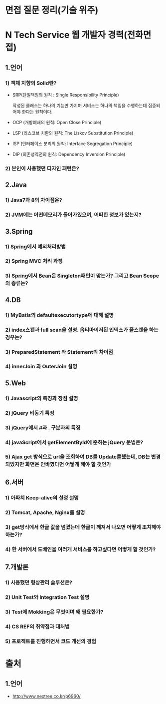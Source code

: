 면접 질문 정리(기술 위주)
======================
# N Tech Service 웹 개발자 경력(전화면접)
## 1.언어
### 1) 객체 지향의 Solid란?
* SRP(단일책임의 원칙 : Single Responsibility Principle)

    작성된 클래스는 하나의 기능만 가지며 서비스는 하나의 책임을 수행하는데 집중되어야 한다는 원칙이다.

* OCP (개방폐쇄의 원칙: Open Close Principle)
* LSP (리스코브 치환의 원칙: The Liskov Substitution Principle)
* ISP (인터페이스 분리의 원칙: Interface Segregation Principle)
* DIP (의존성역전의 원칙: Dependency Inversion Principle)
### 2) 본인이 사용했던 디자인 패턴은?
## 2.Java
### 1) Java7과 8의 차이점은?
### 2) JVM에는 어떤메모리가 들어가있으며, 어떠한 정보가 있는지?
## 3.Spring
### 1) Spring에서 예외처리방법
### 2) Spring MVC 처리 과정
### 3) Spring에서 Bean은 Singleton패턴이 맞는가? 그리고 Bean Scope의 종류는?
## 4.DB
### 1) MyBatis의 defaultexecutortype에 대해 설명
### 2) index스캔과 full scan을 설명. 옵티마이저된 인덱스가 풀스캔을 하는 경우는?
### 3) PreparedStatement 와 Statement의 차이점
### 4) innerJoin 과 OuterJoin 설명
## 5.Web
### 1) Javascript의 특징과 장점 설명
### 2) jQuery 비동기 특징
### 3) jQuery에서 #과 . 구분자의 특징
### 4) javaScript에서 getElementById에 준하는 jQuery 문법은?
### 5) Ajax get 방식으로 url을 조회하여 DB를 Update를했는데, DB는 변경되었지만 화면은 안바꼈다면 어떻게 해야 할 것인가
## 6.서버
### 1) 아파치 Keep-alive의 설정 설명
### 2) Tomcat, Apache, Nginx를 설명
### 3) get방식에서 한글 값을 넘겼는데 한글이 깨져서 나오면 어떻게 조치해야하는가?
### 4) 한 서버에서 도베인을 여러개 서비스를 하고싶다면 어떻게 할 것인가?
## 7.개발론
### 1) 사용했던 형상관리 솔루션은?
### 2) Unit Test와 Integration Test 설명
### 3) Test에 Mokking은 무엇이며 왜 필요한가?
### 4) CS REF의 취약점과 대처법
### 5) 프로젝트를 진행하면서 코드 개선의 경험



# 출처
## 1.언어
* http://www.nextree.co.kr/p6960/
